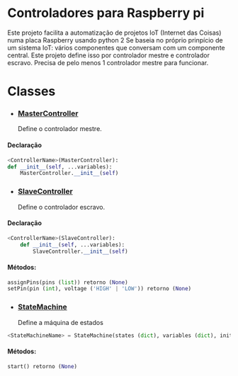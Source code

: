 # Controladores para Raspberry pi 

Este projeto facilita a automatização de projetos IoT (Internet das Coisas) numa placa Raspberry usando python 2
Se baseia no próprio prinpício de um sistema IoT: vários componentes que conversam com um componente central.
Este projeto define isso por controlador mestre e controlador escravo. Precisa de pelo menos 1 controlador mestre para funcionar.

# Classes

* ### [MasterController](https://github.com/Ratonhnaketon/Raspberry_pi_controllers/blob/master/Core/masterController.py)

  Define o controlador mestre.<br>
####	Declaração
```python
<ControllerName>(MasterController):  
def __init__(self, ...variables):  
	MasterController.__init__(self)
```  

* ### [SlaveController](https://github.com/Ratonhnaketon/Raspberry_pi_controllers/blob/master/Core/slaveController.py)

  Define o controlador escravo.<br/>
####	Declaração  
```python
<ControllerName>(SlaveController):  
	def __init__(self, ...variables):  
		SlaveController.__init__(self)
```

####	Métodos:   
```python 
assignPins(pins (list)) retorno (None)    
setPin(pin (int), voltage ('HIGH' | 'LOW')) retorno (None)
```

* ### [StateMachine](https://github.com/Ratonhnaketon/Raspberry_pi_controllers/blob/master/StateMachine/controller.py)

	Define a máquina de estados  
```python
<StateMachineName> = StateMachine(states (dict), variables (dict), initState(string), opts = { debug (bool), timer (int) })
```

####	Métodos:
```python  
start() retorno (None)  
```